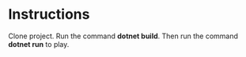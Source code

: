 <h1>Instructions</h1>
Clone project. Run the command <b>dotnet build</b>. Then run the command <b>dotnet run</b> to play. 
